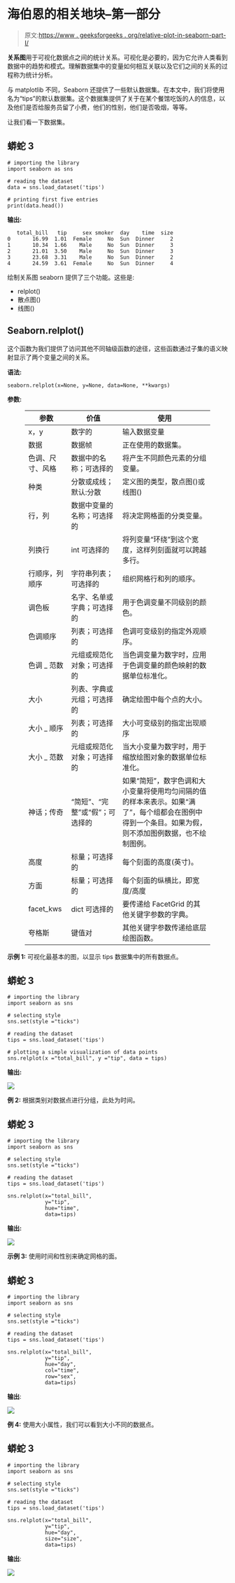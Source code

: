 # 海伯恩的相关地块–第一部分

> 原文:[https://www . geeksforgeeks . org/relative-plot-in-seaborn-part-I/](https://www.geeksforgeeks.org/relational-plots-in-seaborn-part-i/)

**关系图**用于可视化数据点之间的统计关系。可视化是必要的，因为它允许人类看到数据中的趋势和模式。理解数据集中的变量如何相互关联以及它们之间的关系的过程称为统计分析。

与 matplotlib 不同，Seaborn 还提供了一些默认数据集。在本文中，我们将使用名为“tips”的默认数据集。这个数据集提供了关于在某个餐馆吃饭的人的信息，以及他们是否给服务员留了小费，他们的性别，他们是否吸烟，等等。

让我们看一下数据集。

## 蟒蛇 3

```
# importing the library
import seaborn as sns

# reading the dataset
data = sns.load_dataset('tips')

# printing first five entries
print(data.head())
```

**输出:**

```
   total_bill   tip     sex smoker  day    time  size
0       16.99  1.01  Female     No  Sun  Dinner     2
1       10.34  1.66    Male     No  Sun  Dinner     3
2       21.01  3.50    Male     No  Sun  Dinner     3
3       23.68  3.31    Male     No  Sun  Dinner     2
4       24.59  3.61  Female     No  Sun  Dinner     4
```

绘制关系图 seaborn 提供了三个功能。这些是:

*   relplot()
*   散点图()
*   线图()

## Seaborn.relplot()

这个函数为我们提供了访问其他不同轴级函数的途径，这些函数通过子集的语义映射显示了两个变量之间的关系。

**语法:**

```
seaborn.relplot(x=None, y=None, data=None, **kwargs) 
```

**参数:**

<figure class="table">

| 参数 | 价值 | 使用 |
| --- | --- | --- |
| x，y | 数字的 | 输入数据变量 |
| 数据 | 数据帧 | 正在使用的数据集。 |
| 色调、尺寸、风格 | 数据中的名称；可选择的 | 将产生不同颜色元素的分组变量。 |
| 种类 | 分散或成线；默认:分散 | 定义图的类型，散点图()或线图() |
| 行，列 | 数据中变量的名称；可选择的 | 将决定网格面的分类变量。 |
| 列换行 | int 可选择的 | 将列变量“环绕”到这个宽度，这样列刻面就可以跨越多行。 |
| 行顺序，列顺序 | 字符串列表；可选择的 | 组织网格行和列的顺序。 |
| 调色板 | 名字、名单或字典；可选择的 | 用于色调变量不同级别的颜色。 |
| 色调顺序 | 列表；可选择的 | 色调可变级别的指定外观顺序。 |
| 色调 _ 范数 | 元组或规范化对象；可选择的 | 当色调变量为数字时，应用于色调变量的颜色映射的数据单位标准化。 |
| 大小 | 列表、字典或元组；可选择的 | 确定绘图中每个点的大小。 |
| 大小 _ 顺序 | 列表；可选择的 | 大小可变级别的指定出现顺序 |
| 大小 _ 范数 | 元组或规范化对象；可选择的 | 当大小变量为数字时，用于缩放绘图对象的数据单位标准化。 |
| 神话；传奇 | “简短”、“完整”或“假”；可选择的 | 如果“简短”，数字色调和大小变量将使用均匀间隔的值的样本来表示。如果“满了”，每个组都会在图例中得到一个条目。如果为假，则不添加图例数据，也不绘制图例。 |
| 高度 | 标量；可选择的 | 每个刻面的高度(英寸)。 |
| 方面 | 标量；可选择的 | 每个刻面的纵横比，即宽度/高度 |
| facet_kws | dict 可选择的 | 要传递给 FacetGrid 的其他关键字参数的字典。 |
| 夸格斯 | 键值对 | 其他关键字参数传递给底层绘图函数。 |

</figure>

**示例 1:** 可视化最基本的图，以显示 tips 数据集中的所有数据点。

## 蟒蛇 3

```
# importing the library
import seaborn as sns

# selecting style
sns.set(style ="ticks")

# reading the dataset
tips = sns.load_dataset('tips')

# plotting a simple visualization of data points
sns.relplot(x ="total_bill", y ="tip", data = tips)
```

**输出:**

![](img/0158fe136b8f9193a178e2d93a1fb502.png)

**例 2:** 根据类别对数据点进行分组，此处为时间。

## 蟒蛇 3

```
# importing the library
import seaborn as sns

# selecting style
sns.set(style ="ticks")

# reading the dataset
tips = sns.load_dataset('tips')

sns.relplot(x="total_bill",
            y="tip",
            hue="time",
            data=tips)
```

**输出:**

![](img/24fca359f3dea69ff01bcb62e04e9d2b.png)

**示例 3:** 使用时间和性别来确定网格的面。

## 蟒蛇 3

```
# importing the library
import seaborn as sns

# selecting style
sns.set(style ="ticks")

# reading the dataset
tips = sns.load_dataset('tips')

sns.relplot(x="total_bill",
            y="tip",
            hue="day",
            col="time",
            row="sex",
            data=tips)
```

**输出**:

![](img/b6bd6c7ae0be851cb0f73fb10bbe5bc2.png)

**例 4:** 使用大小属性，我们可以看到大小不同的数据点。

## 蟒蛇 3

```
# importing the library
import seaborn as sns

# selecting style
sns.set(style ="ticks")

# reading the dataset
tips = sns.load_dataset('tips')

sns.relplot(x="total_bill",
            y="tip",
            hue="day",
            size="size",
            data=tips)
```

**输出**:

![](img/9f5176e60ea224954aafedf983871455.png)